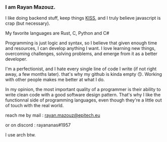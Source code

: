 ### I am Rayan Mazouz.

I like doing backend stuff, keep things [KISS](https://en.wikipedia.org/wiki/KISS_principle), and I truly believe javascript is crap (but necessary).

My favorite languages are Rust, C, Python and C#

Programming is just logic and syntax, so I believe that given enough time and resources, I can develop anything I want.
I love learning new things, overcoming challenges, solving problems, and emerge from it as a better developer.

I'm a perfectionist, and I hate every single line of code I write (if not right away, a few months later). that's why my github is kinda empty 🙃.
Working with other people makes me better at what I do.

In my opinion, the most important quality of a programmer is their ability to write clean code with a good software design pattern. That's why I like the functionnal side of programming languages, even though they're a little out of touch with the real world.

reach me by mail : rayan.mazouz@epitech.eu

or on discord : rayananas#1957

I use arch btw.
